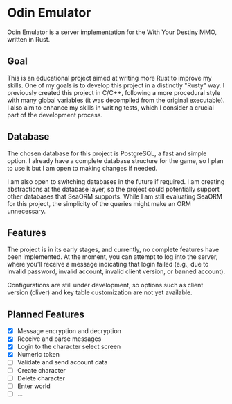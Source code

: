 # Odin Emulator
Odin Emulator is a server implementation for the With Your Destiny MMO, written in Rust.

## Goal
This is an educational project aimed at writing more Rust to improve my skills. One of my goals is to develop this project in a distinctly "Rusty" way. I previously created this project in C/C++, following a more procedural style with many global variables (it was decompiled from the original executable). I also aim to enhance my skills in writing tests, which I consider a crucial part of the development process.

## Database
The chosen database for this project is PostgreSQL, a fast and simple option. I already have a complete database structure for the game, so I plan to use it but I am open to making changes if needed.

I am also open to switching databases in the future if required. I am creating abstractions at the database layer, so the project could potentially support other databases that SeaORM supports. While I am still evaluating SeaORM for this project, the simplicity of the queries might make an ORM unnecessary.

## Features
The project is in its early stages, and currently, no complete features have been implemented. At the moment, you can attempt to log into the server, where you’ll receive a message indicating that login failed (e.g., due to invalid password, invalid account, invalid client version, or banned account).

Configurations are still under development, so options such as client version (cliver) and key table customization are not yet available.

## Planned Features
- [x] Message encryption and decryption
- [x] Receive and parse messages
- [x] Login to the character select screen
- [x] Numeric token
- [ ] Validate and send account data
- [ ] Create character
- [ ] Delete character
- [ ] Enter world
- [ ] ...
